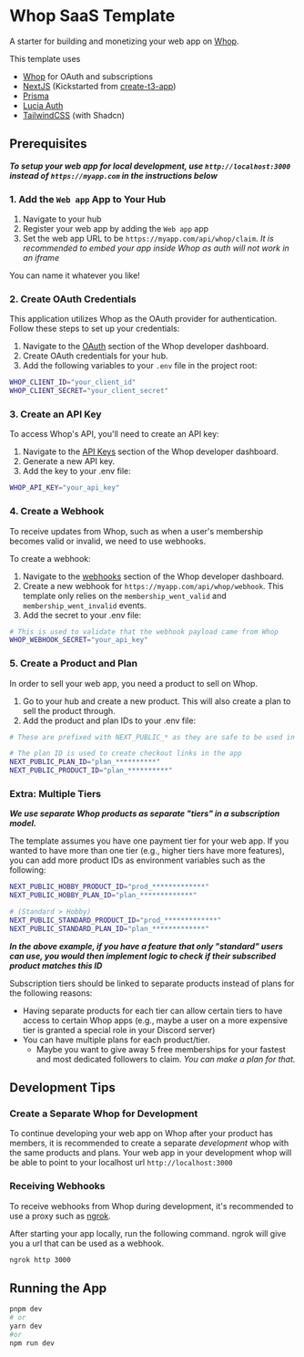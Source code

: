 # Whop SaaS Template

A starter for building and monetizing your web app on [Whop](https://whop.com).

This template uses

-   [Whop](https://whop.com) for OAuth and subscriptions
-   [NextJS](https://nextjs.org/) (Kickstarted from [create-t3-app](https://create.t3.gg/))
-   [Prisma](https://www.prisma.io/)
-   [Lucia Auth](https://lucia-auth.com/)
-   [TailwindCSS](https://tailwindcss.com/) (with Shadcn)

## Prerequisites

**_To setup your web app for local development, use `http://localhost:3000` instead of `https://myapp.com` in the instructions below_**

### 1. Add the `Web app` App to Your Hub

1. Navigate to your hub
2. Register your web app by adding the `Web app` app
3. Set the web app URL to be `https://myapp.com/api/whop/claim`. _It is recommended to embed your app inside Whop as auth will not work in an iframe_

You can name it whatever you like!

### 2. Create OAuth Credentials

This application utilizes Whop as the OAuth provider for authentication. Follow these steps to set up your credentials:

1. Navigate to the [OAuth](https://whop.com/dash/settings/developer/oauth) section of the Whop developer dashboard.
2. Create OAuth credentials for your hub.
3. Add the following variables to your `.env` file in the project root:

```sh
WHOP_CLIENT_ID="your_client_id"
WHOP_CLIENT_SECRET="your_client_secret"
```

### 3. Create an API Key

To access Whop's API, you'll need to create an API key:

1. Navigate to the [API Keys](https://whop.com/dash/settings/developer/api-keys) section of the Whop developer dashboard.
2. Generate a new API key.
3. Add the key to your .env file:

```sh
WHOP_API_KEY="your_api_key"
```

### 4. Create a Webhook

To receive updates from Whop, such as when a user's membership becomes valid or invalid, we need to use webhooks.

To create a webhook:

1. Navigate to the [webhooks](https://whop.com/dash/settings/developer/webhooks) section of the Whop developer dashboard.
2. Create a new webhook for `https://myapp.com/api/whop/webhook`. This template only relies on the `membership_went_valid` and `membership_went_invalid` events.
3. Add the secret to your .env file:

```sh
# This is used to validate that the webhook payload came from Whop
WHOP_WEBHOOK_SECRET="your_api_key"
```

### 5. Create a Product and Plan

In order to sell your web app, you need a product to sell on Whop.

1. Go to your hub and create a new product. This will also create a plan to sell the product through.
2. Add the product and plan IDs to your .env file:

```sh
# These are prefixed with NEXT_PUBLIC_* as they are safe to be used in the browser!

# The plan ID is used to create checkout links in the app
NEXT_PUBLIC_PLAN_ID="plan_**********"
NEXT_PUBLIC_PRODUCT_ID="plan_**********"
```

### Extra: Multiple Tiers

**_We use separate Whop products as separate "tiers" in a subscription model._**

The template assumes you have one payment tier for your web app. If you wanted to have more than one tier (e.g., higher tiers have more features), you can add more product IDs as environment variables such as the following:

```sh
NEXT_PUBLIC_HOBBY_PRODUCT_ID="prod_*************"
NEXT_PUBLIC_HOBBY_PLAN_ID="plan_*************"

# (Standard > Hobby)
NEXT_PUBLIC_STANDARD_PRODUCT_ID="prod_*************"
NEXT_PUBLIC_STANDARD_PLAN_ID="plan_*************"

```

**_In the above example, if you have a feature that only "standard" users can use, you would then implement logic to check if their subscribed product matches this ID_**

Subscription tiers should be linked to separate products instead of plans for the following reasons:

-   Having separate products for each tier can allow certain tiers to have access to certain Whop apps (e.g., maybe a user on a more expensive tier is granted a special role in your Discord server)
-   You can have multiple plans for each product/tier.
    -   Maybe you want to give away 5 free memberships for your fastest and most dedicated followers to claim. _You can make a plan for that._

## Development Tips

### Create a Separate Whop for Development

To continue developing your web app on Whop after your product has members, it is recommended to create a separate _development_ whop with the same products and plans. Your web app in your development whop will be able to point to your localhost url `http://localhost:3000`

### Receiving Webhooks

To receive webhooks from Whop during development, it's recommended to use a proxy such as [ngrok](https://ngrok.com/).

After starting your app locally, run the following command. ngrok will give you a url that can be used as a webhook.

```sh
ngrok http 3000
```

## Running the App

```sh
pnpm dev
# or
yarn dev
#or
npm run dev
```
